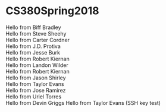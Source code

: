 ﻿# CS380Spring2018

Hello from Biff Bradley  
Hello from Steve Sheehy  
Hello from Carter Cordner  
Hello from J.D. Protiva  
Hello from Jesse Burk  
Hello from Robert Kiernan  
Hello from Landon Wilder  
Hello from Robert Kiernan  
Hello from Jason Shirley  
Hello from Taylor Evans  
Hello from Jose	Ramirez  
Hello from Uriel Torres  
Hello from Devin Griggs
Hello from Taylor Evans (SSH key test)
